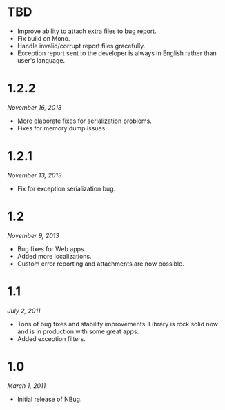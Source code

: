 # TBD

* Improve ability to attach extra files to bug report.
* Fix build on Mono.
* Handle invalid/corrupt report files gracefully.
* Exception report sent to the developer is always in English rather than user's language.

# 1.2.2

*November 16, 2013*

* More elaborate fixes for serialization problems.
* Fixes for memory dump issues.

# 1.2.1

*November 13, 2013*

* Fix for exception serialization bug.

# 1.2

*November 9, 2013*

* Bug fixes for Web apps.
* Added more localizations.
* Custom error reporting and attachments are now possible.

# 1.1

*July 2, 2011*

* Tons of bug fixes and stability improvements. Library is rock solid now and is in production with some great apps.
* Added exception filters.

# 1.0

*March 1, 2011*

* Initial release of NBug.
